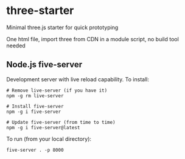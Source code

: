 # three-starter

Minimal three.js starter for quick prototyping

One html file, import three from CDN in a module script, no build tool needed

## Node.js five-server

Development server with live reload capability. To install:

```
# Remove live-server (if you have it)
npm -g rm live-server

# Install five-server
npm -g i five-server

# Update five-server (from time to time)
npm -g i five-server@latest
```

To run (from your local directory):

```
five-server . -p 8000
```
